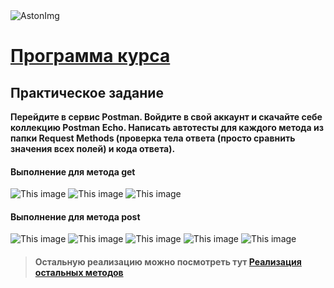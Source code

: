 <img src="https://storage.yandexcloud.net/dev.astonsite.s3backet/aston-redisign/common/logo/AstonLogo_dark.svg" title="AstonImg"/>
&nbsp;

# [Программа курса](README.md)

## Практическое задание

**Перейдите в сервис Postman.
Войдите в свой аккаунт и скачайте себе коллекцию Postman
Echo.
Написать автотесты для каждого метода из папки Request
Methods (проверка тела ответа (просто сравнить значения
всех полей) и кода ответа).**

#### **Выполнение для метода get**

![This image](images/lesson_16/lesson_16_1.png)
![This image](images/lesson_16/lesson_16_2.png)
![This image](images/lesson_16/lesson_16_3.png)

#### **Выполнение для метода post**

![This image](images/lesson_16/lesson_16_4.png)
![This image](images/lesson_16/lesson_16_5.png)
![This image](images/lesson_16/lesson_16_6.png)
![This image](images/lesson_16/lesson_16_7.png)
![This image](images/lesson_16/lesson_16_8.png)

>#### **Остальную реализацию можно посмотреть тут**  [Реализация остальных методов](https://github.com/Samuseu/Astondevs_HW/tree/Lesson_16/src/test/java/ru/astondevs/lesson16/request/methods)
